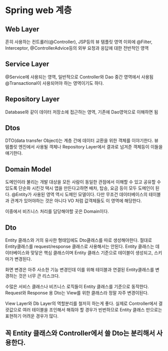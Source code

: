 # Spring web 계층
## Web Layer
흔히 사용하는 컨트롤러(@Controller), JSP등의 뷰 템플릿 영역
이외에 @Filter, Interceptor, @ControllerAdvice등의 외부 요청과 응답에 대한 전반적인 영역

## Service Layer
@Service에 사용되는 영역, 일반적으로 Controller와 Dao 중간 영역에서 사용됨
@Transactional이 사용되어야 하는 영역이기도 하다.

## Repository Layer
Database와 같이 데이터 저장소에 접근하는 영역, 기존에 Dao영억으로 이해하면 됨

## Dtos
DTO(data transfer Object)는 계층 간에 데이터 교환을 위한 객체를 이야기한다.
뷰 템플릿 엔진에서 사용될 객체나 Repository Layer에서 결과로 넘겨준 객체등이 이들을 얘기한다.

## Domain Model
도메인이라 불리는 개발 대상을 모든 사람이 동일한 관점에서 이해할 수 있고 공유할 수 있도록 단순화 시킨것
택시 앱을 만든다고하면 배차, 탑승, 요금 등이 모두 도메인이 된다.
@Entity가 사용된 영역 역시 도메인 모델이다. 다만 무조건 데이터베이스의 테이블과 관계가 있어야하는 것은 아니다
VO 처럼 값객체들도 이 영역에 해당한다.

이중에서 비즈니스 처리를 담당해야할 곳은 Domain이다.

## Dto
Entity 클래스와 거의 유사한 형태임에도 Dto클래스를 따로 생성해야한다. 절대로 Entity클래스를
request/response 클래스로 사용해서는 안된다. Entity 클래스는 데이터베이스와 맞닿은 핵심 클래스이며
Entity 클래스 기준으로 테이블이 생성되고, 스키마가 변경된다.

화면 변경은 아주 사소한 기능 변경인데 이를 위해 테이블과 연결된 Entity클래스를 변경하는 것은
너무 큰 리스크다.

수많은 서비스 클래스나 비즈니스 로직들이 Entity 클래스를 기준으로 동작한다. Request와 Response 용
Dto는 View를 위한 클래스라 정말 자주 변경이된다.

View Layer와 Db Layer의 역할분리를 철저히 하는게 좋다. 실제로 Controller에서 결괏값으로 여러 테이블을
조인해서 해줘야 할 경우가 빈번하므로 Entity 클래스 만으로는 표현하기 어려운 경우가 많다.

## 꼭 Entity 클래스와 Controller에서 쓸 Dto는 분리해서 사용한다.


